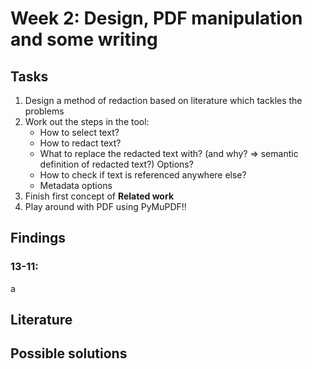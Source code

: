 # Week 2: Design, PDF manipulation and some writing

## Tasks

1. Design a method of redaction based on literature which tackles the problems
2. Work out the steps in the tool:
   - How to select text?
   - How to redact text?
   - What to replace the redacted text with? (and why? => semantic definition of redacted text?) Options?
   - How to check if text is referenced anywhere else?
   - Metadata options
3. Finish first concept of **Related work**
4. Play around with PDF using PyMuPDF!!

## Findings

### 13-11:

a

## Literature

## Possible solutions
